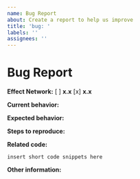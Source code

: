 ```yaml
---
name: Bug Report
about: Create a report to help us improve
title: 'bug: '
labels: ''
assignees: ''
---
```


<!-- Before submitting an issue, please consult our documentation or visit our dicord: https://discord.gg/7JJrUE8b. -->

<!-- Please make sure you are posting an issue pertaining to the proper repository -->

<!-- Please do not submit support requests or "How to" questions here. Instead, please use the Discord -->

<!-- ISSUES MISSING IMPORTANT INFORMATION MAY BE CLOSED WITHOUT INVESTIGATION. -->

# Bug Report

**Effect Network:**
[ ] **x.x**
[x] **x.x**

**Current behavior:**
<!-- Describe how the bug manifests. -->

**Expected behavior:**
<!-- Describe what the behavior would be without the bug. -->

**Steps to reproduce:**
<!--  Please explain the steps required to duplicate the issue, especially if you are able to provide a sample application. -->

**Related code:**

<!-- If you are able to illustrate the bug or feature request with an example, please provide a sample snippet -->

```
insert short code snippets here
```

**Other information:**
<!-- List any other information that is relevant to your issue. Stack traces, related issues, suggestions on how to fix, Stack Overflow links, forum links, etc. -->

